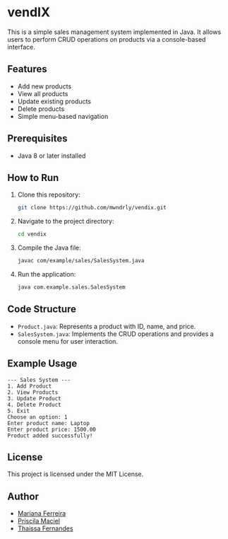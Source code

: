 # vendIX
This is a simple sales management system implemented in Java. It allows users to perform CRUD operations on products via a console-based interface.

## Features
- Add new products
- View all products
- Update existing products
- Delete products
- Simple menu-based navigation

## Prerequisites
- Java 8 or later installed

## How to Run
1. Clone this repository:
   ```sh
   git clone https://github.com/mwndrly/vendix.git
   ```
2. Navigate to the project directory:
   ```sh
   cd vendix
   ```
3. Compile the Java file:
   ```sh
   javac com/example/sales/SalesSystem.java
   ```
4. Run the application:
   ```sh
   java com.example.sales.SalesSystem
   ```

## Code Structure
- `Product.java`: Represents a product with ID, name, and price.
- `SalesSystem.java`: Implements the CRUD operations and provides a console menu for user interaction.

## Example Usage
```
--- Sales System ---
1. Add Product
2. View Products
3. Update Product
4. Delete Product
5. Exit
Choose an option: 1
Enter product name: Laptop
Enter product price: 1500.00
Product added successfully!
```

## License
This project is licensed under the MIT License.

## Author
- [Mariana Ferreira](https://github.com/mwndrly)
- [Priscila Maciel](https://github.com/PriscilaMdeLima)
- [Thaissa Fernandes](https://github.com/tfsLua)
